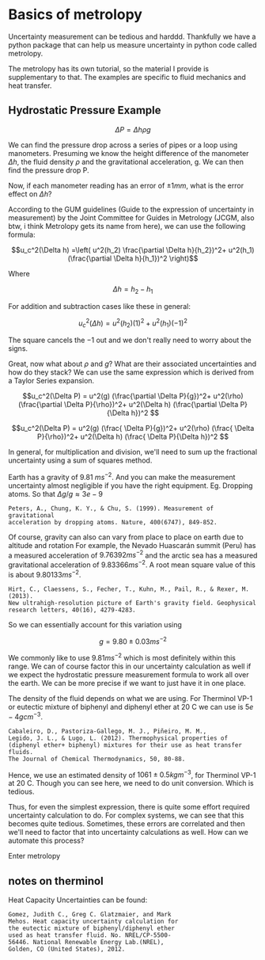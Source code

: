 # Basics of metrolopy

Uncertainty measurement can be tedious and harddd. Thankfully
we have a python package that can help us measure uncertainty
in python code called metrolopy.

The metrolopy has its own tutorial, so the material I provide is
supplementary to that. 
The examples are specific to fluid mechanics and heat transfer.

## Hydrostatic Pressure Example

$$ \Delta P = \Delta h \rho g$$

We can find the pressure drop across a series of pipes or a loop
using manometers. Presuming we know the height difference
of the manometer $\Delta h$, the fluid density $\rho$ and
the gravitational acceleration, g. We can then find the 
pressure drop P.

Now, if each manometer reading has an error of $\pm 1mm$, 
what is the error effect on $\Delta h$?

According to the GUM guidelines (Guide to the expression
of uncertainty in measurement) by the Joint Committee for
Guides in Metrology (JCGM, also btw, i think Metrolopy
gets its name from here), we can use the following formula:

$$u_c^2(\Delta h) =\left( u^2(h_2) \frac{\partial \Delta h}{h_2})^2+
u^2(h_1) (\frac{\partial \Delta h}{h_1})^2 \right)$$

Where 

$$\Delta h = h_2 - h_1$$

For addition and subtraction cases like these in general:

$$u_c^2(\Delta h) = u^2(h_2) (1)^2+
u^2(h_1) (-1)^2 $$

The square cancels the $-1$ out and we don't really need to worry about
the signs. 

Great, now what about $\rho$ and $g$? What are their associated
uncertainties and how do they stack? 
We can use the same expression which is derived from a Taylor
Series expansion.


$$u_c^2(\Delta P) = u^2(g)  (\frac{\partial \Delta P}{g})^2+
u^2(\rho) (\frac{\partial \Delta P}{\rho})^2+
u^2(\Delta h) (\frac{\partial \Delta P}{\Delta h})^2 $$

$$u_c^2(\Delta P) = u^2(g)  (\frac{ \Delta P}{g})^2+
u^2(\rho) (\frac{ \Delta P}{\rho})^2+
u^2(\Delta h) (\frac{ \Delta P}{\Delta h})^2 $$

In general, for multiplication and division, we'll need to sum up
the fractional uncertainty using a sum of squares method.

Earth has a gravity of 9.81 $m s^{-2}$. And you can make the 
measurement uncertainty almost negligible if you have
the right equipment. Eg. Dropping atoms. So that
$\Delta g/g \approx 3e-9$

```
Peters, A., Chung, K. Y., & Chu, S. (1999). Measurement of gravitational 
acceleration by dropping atoms. Nature, 400(6747), 849-852.
```

Of course, gravity can also can vary from place to place on earth
due to altitude and rotation
For example,
the Nevado Huascarán summit (Peru) has a measured acceleration 
of $9.76392 m s^{−2}$ and the arctic sea has a measured
gravitational acceleration of $9.83366 m s^{−2}$. A root
mean square value of this is about $9.80133m s^{−2}$.

```
Hirt, C., Claessens, S., Fecher, T., Kuhn, M., Pail, R., & Rexer, M. (2013). 
New ultrahigh‐resolution picture of Earth's gravity field. Geophysical 
research letters, 40(16), 4279-4283.
```

So we can essentially account for this variation using

$$g = 9.80 \pm 0.03 m s^{-2}$$

We commonly like to use $9.81  m s^{-2}$ which is most definitely
within this range. We can of course factor this in our uncertainty
calculation as well if we expect the hydrostatic pressure measurement
formula to work all over the earth. We can be more precise if
we want to just have it in one place.

The density of the fluid depends on what we are using. For Therminol VP-1
or eutectic mixture of biphenyl and diphenyl ether
at 20 C we can use is $5e-4 gcm^{-3}$. 
```
Cabaleiro, D., Pastoriza-Gallego, M. J., Piñeiro, M. M., 
Legido, J. L., & Lugo, L. (2012). Thermophysical properties of 
(diphenyl ether+ biphenyl) mixtures for their use as heat transfer fluids. 
The Journal of Chemical Thermodynamics, 50, 80-88.
```
Hence, we use an estimated density of 
$1061  \pm 0.5 kg m^{-3}$, for Therminol VP-1
at 20 C.  Though you can see here, we need to do unit conversion. Which
is tedious.


Thus,
for even the simplest expression, there is quite some effort required
uncertainty
calculation to do. For complex systems, we can see that this
becomes quite tedious. Sometimes, these errors are correlated and then
we'll need to factor that into uncertainty calculations as well.
How can we automate this process?

Enter metrolopy


## notes on therminol

Heat Capacity Uncertainties can be found:

```
Gomez, Judith C., Greg C. Glatzmaier, and Mark 
Mehos. Heat capacity uncertainty calculation for 
the eutectic mixture of biphenyl/diphenyl ether 
used as heat transfer fluid. No. NREL/CP-5500-
56446. National Renewable Energy Lab.(NREL), 
Golden, CO (United States), 2012.
```
